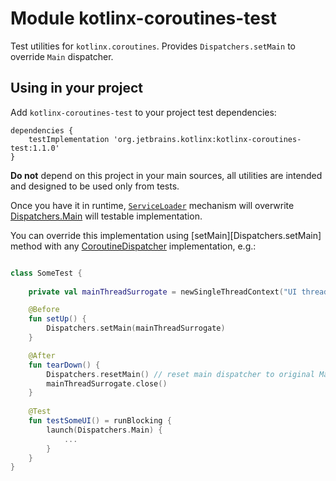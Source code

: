 # Module kotlinx-coroutines-test

Test utilities for `kotlinx.coroutines`. Provides `Dispatchers.setMain` to override `Main` dispatcher.

## Using in your project

Add `kotlinx-coroutines-test` to your project test dependencies:
```
dependencies {
    testImplementation 'org.jetbrains.kotlinx:kotlinx-coroutines-test:1.1.0'
}
```

**Do not** depend on this project in your main sources, all utilities are intended and designed to be used only from tests. 

Once you have it in runtime, [`ServiceLoader`](https://docs.oracle.com/javase/8/docs/api/java/util/ServiceLoader.html) mechanism will
overwrite [Dispatchers.Main] will testable implementation.

You can override this implementation using [setMain][Dispatchers.setMain] method with any [CoroutineDispatcher] implementation, e.g.:

```kotlin

class SomeTest {
    
    private val mainThreadSurrogate = newSingleThreadContext("UI thread")

    @Before
    fun setUp() {
        Dispatchers.setMain(mainThreadSurrogate)
    }

    @After
    fun tearDown() {
        Dispatchers.resetMain() // reset main dispatcher to original Main dispatcher
        mainThreadSurrogate.close()
    }
    
    @Test
    fun testSomeUI() = runBlocking {
        launch(Dispatchers.Main) {  
            ...
        }
    }
}
```

<!--- MODULE kotlinx-coroutines-core -->
<!--- INDEX kotlinx.coroutines -->
[Dispatchers.Main]: https://kotlin.github.io/kotlinx.coroutines/kotlinx-coroutines-core/kotlinx.coroutines/-dispatchers/-main.html
[CoroutineDispatcher]: https://kotlin.github.io/kotlinx.coroutines/kotlinx-coroutines-core/kotlinx.coroutines/-coroutine-dispatcher/index.html
<!--- END -->
